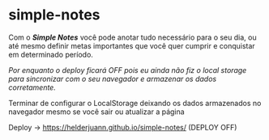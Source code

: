 # simple-notes

Com o *<b>Simple Notes</b>* você pode anotar tudo necessário para o seu dia, ou até mesmo definir metas importantes que você quer cumprir e conquistar em determinado período.

*Por enquanto o deploy ficará OFF pois eu ainda não fiz o local storage para sincronizar com o seu navegador e armazenar os dados corretamente.*

Terminar de configurar o LocalStorage deixando os dados armazenados no navegador mesmo se você sair ou atualizar a página

Deploy -> https://helderjuann.github.io/simple-notes/ (DEPLOY OFF)
